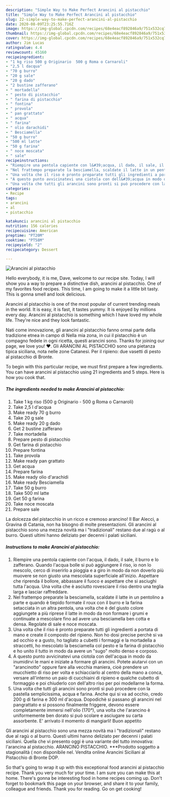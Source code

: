```yaml
---
description: "Simple Way to Make Perfect Arancini al pistacchio"
title: "Simple Way to Make Perfect Arancini al pistacchio"
slug: 22-simple-way-to-make-perfect-arancini-al-pistacchio
date: 2020-08-09T23:25:55.716Z
image: https://img-global.cpcdn.com/recipes/68e4eacf892846a9/751x532cq70/arancini-al-pistacchio-recipe-main-photo.jpg
thumbnail: https://img-global.cpcdn.com/recipes/68e4eacf892846a9/751x532cq70/arancini-al-pistacchio-recipe-main-photo.jpg
cover: https://img-global.cpcdn.com/recipes/68e4eacf892846a9/751x532cq70/arancini-al-pistacchio-recipe-main-photo.jpg
author: Jim Lucas
ratingvalue: 4.4
reviewcount: 45160
recipeingredient:
- "1 kg riso 500 g Originario  500 g Roma o Carnaroli"
- "2,5 l dacqua"
- "70 g burro"
- "20 g sale"
- "20 g dado"
- "2 bustine zafferano"
- " mortadella"
- " pesto di pistacchio"
- " farina di pistacchio"
- " fontina"
- " provola"
- " pan grattato"
- " acqua"
- " farina"
- " olio darachidi"
- " Besciamella"
- "50 g burro"
- "500 ml latte"
- "50 g farina"
- " noce moscata"
- " sale"
recipeinstructions:
- "Riempire una pentola capiente con l&#39;acqua, il dado, il sale, il burro e lo zafferano. Quando l&#39;acqua bolle si può aggiungere il riso, io non lo mescolo, cerco di inserirlo a pioggia e a giro in modo da non doverlo più muovere se non giusto una mescolata superficiale all&#39;inizio. Aspettare che riprenda il bollore, abbassare il fuoco e aspettare che si asciughi tutta l&#39;acqua. Una volta che è asciutto rovesciare il riso dentro una teglia larga e lasciar raffreddare."
- "Nel frattempo preparate la besciamella, scaldate il latte in un pentolino a parte e quando è tiepido formate il roux con il burro e la farina setacciata in un altra pentola, una volta che è del giusto colore aggiungete a più riprese il latte in modo da non formare i grumi e continuate a mescolare fino ad avere una besciamella ben cotta e densa. Regolate di sale e noce moscata."
- "Una volta che il riso è pronto preparate tutti gli ingredienti a portata di mano e create il composto del ripieno. Non ho dosi precise perchè si va ad occhio e a gusto, ho tagliato a cubetti i formaggi e la mortadella a straccetti, ho mescolato la besciamella col pesto e la farina di pistacchio e ho unito il tutto in modo da avere un &#34;sugo&#34; molto denso e corposo."
- "A questo punto avvicinatevi una ciotola con dell&#39;acqua in modo da inumidirvi le mani e iniziate a formare gli arancini. Potete aiutarvi con un &#34;arancinotto&#34; oppure fare alla vecchia maniera, cioè prendere un mucchietto di riso per volta e schiacciarlo al centro della mano a conca, versare all&#39;interno un paio di cucchiaini di ripieno e qualche cubetto di formaggio e poi chiuderlo con dell&#39;altro riso per poi modellarne la forma."
- "Una volta che tutti gli arancini sono pronti si può procedere con la pastella semplicissima, acqua e farina. Anche qui si va ad occhio, credo 200 g di farina e 300 ml d&#39;acqua. Dopodichè si passano gli arancini nel pangrattato e si possono finalmente friggere, devono essere completamente immersi nell&#39;olio (170°), una volta che l&#39;arancino è uniformemente ben dorato si può scolare e asciugare su carta assorbente. E&#39; arrivato il momento di mangiarli! Buon appetito"
categories:
- Recipe
tags:
- arancini
- al
- pistacchio

katakunci: arancini al pistacchio 
nutrition: 156 calories
recipecuisine: American
preptime: "PT20M"
cooktime: "PT58M"
recipeyield: "2"
recipecategory: Dessert

---
```



![Arancini al pistacchio](https://img-global.cpcdn.com/recipes/68e4eacf892846a9/751x532cq70/arancini-al-pistacchio-recipe-main-photo.jpg)

Hello everybody, it is me, Dave, welcome to our recipe site. Today, I will show you a way to prepare a distinctive dish, arancini al pistacchio. One of my favorites food recipes. This time, I am going to make it a little bit tasty. This is gonna smell and look delicious.

Arancini al pistacchio is one of the most popular of current trending meals in the world. It is easy, it is fast, it tastes yummy. It is enjoyed by millions every day. Arancini al pistacchio is something which I have loved my whole life. They're nice and they look fantastic.

Nati come innovazione, gli arancini al pistacchio fanno ormai parte della tradizione etnea in campo di Nella mia zona, in cui il pistacchio è un compagno fedele in ogni ricetta, questi arancini sono. Thanks for joining our page, we love you! ♥. Gli ARANCINI AL PISTACCHIO sono una pietanza tipica siciliana, nota nelle zone Catanesi. Per il ripieno: due vasetti di pesto al pistacchio di Bronte.


To begin with this particular recipe, we must first prepare a few ingredients. You can have arancini al pistacchio using 21 ingredients and 5 steps. Here is how you cook that.

<!--inarticleads1-->

##### The ingredients needed to make Arancini al pistacchio:

1. Take 1 kg riso (500 g Originario - 500 g Roma o Carnaroli)
1. Take 2,5 l d&#39;acqua
1. Make ready 70 g burro
1. Take 20 g sale
1. Make ready 20 g dado
1. Get 2 bustine zafferano
1. Take  mortadella
1. Prepare  pesto di pistacchio
1. Get  farina di pistacchio
1. Prepare  fontina
1. Take  provola
1. Make ready  pan grattato
1. Get  acqua
1. Prepare  farina
1. Make ready  olio d&#39;arachidi
1. Make ready  Besciamella
1. Take 50 g burro
1. Take 500 ml latte
1. Get 50 g farina
1. Take  noce moscata
1. Prepare  sale


La dolcezza del pistacchio in un ricco e cremoso arancino! Il Bar Alecci, a Gravina di Catania, non ha bisogno di molte presentazioni. Gli arancini al pistacchio sono una mezza novità ma i &#34;tradizionali&#34; restano due al ragù o al burro. Questi ultimi hanno deliziato per decenni i palati siciliani. 

<!--inarticleads2-->

##### Instructions to make Arancini al pistacchio:

1. Riempire una pentola capiente con l&#39;acqua, il dado, il sale, il burro e lo zafferano. Quando l&#39;acqua bolle si può aggiungere il riso, io non lo mescolo, cerco di inserirlo a pioggia e a giro in modo da non doverlo più muovere se non giusto una mescolata superficiale all&#39;inizio. Aspettare che riprenda il bollore, abbassare il fuoco e aspettare che si asciughi tutta l&#39;acqua. Una volta che è asciutto rovesciare il riso dentro una teglia larga e lasciar raffreddare.
1. Nel frattempo preparate la besciamella, scaldate il latte in un pentolino a parte e quando è tiepido formate il roux con il burro e la farina setacciata in un altra pentola, una volta che è del giusto colore aggiungete a più riprese il latte in modo da non formare i grumi e continuate a mescolare fino ad avere una besciamella ben cotta e densa. Regolate di sale e noce moscata.
1. Una volta che il riso è pronto preparate tutti gli ingredienti a portata di mano e create il composto del ripieno. Non ho dosi precise perchè si va ad occhio e a gusto, ho tagliato a cubetti i formaggi e la mortadella a straccetti, ho mescolato la besciamella col pesto e la farina di pistacchio e ho unito il tutto in modo da avere un &#34;sugo&#34; molto denso e corposo.
1. A questo punto avvicinatevi una ciotola con dell&#39;acqua in modo da inumidirvi le mani e iniziate a formare gli arancini. Potete aiutarvi con un &#34;arancinotto&#34; oppure fare alla vecchia maniera, cioè prendere un mucchietto di riso per volta e schiacciarlo al centro della mano a conca, versare all&#39;interno un paio di cucchiaini di ripieno e qualche cubetto di formaggio e poi chiuderlo con dell&#39;altro riso per poi modellarne la forma.
1. Una volta che tutti gli arancini sono pronti si può procedere con la pastella semplicissima, acqua e farina. Anche qui si va ad occhio, credo 200 g di farina e 300 ml d&#39;acqua. Dopodichè si passano gli arancini nel pangrattato e si possono finalmente friggere, devono essere completamente immersi nell&#39;olio (170°), una volta che l&#39;arancino è uniformemente ben dorato si può scolare e asciugare su carta assorbente. E&#39; arrivato il momento di mangiarli! Buon appetito


Gli arancini al pistacchio sono una mezza novità ma i &#34;tradizionali&#34; restano due al ragù o al burro. Questi ultimi hanno deliziato per decenni i palati siciliani. Quella che vi presento oggi è una variante del tutto innovativa: l&#39;arancina al pistacchio. ARANCINO PISTACCHIO. ***Prodotto soggetto a stagionalità ( non disponibile nel. Vendita online Arancini Siciliani al Pistacchio di Bronte DOP. 

So that's going to wrap it up with this exceptional food arancini al pistacchio recipe. Thank you very much for your time. I am sure you can make this at home. There's gonna be interesting food in home recipes coming up. Don't forget to bookmark this page on your browser, and share it to your family, colleague and friends. Thank you for reading. Go on get cooking!
